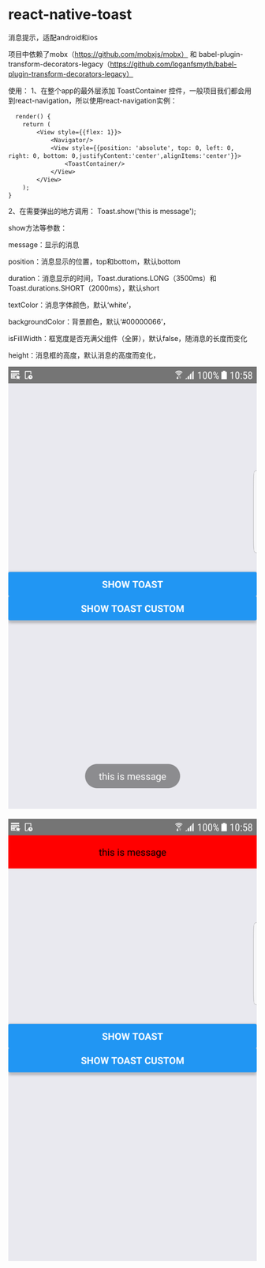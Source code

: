 # react-native-toast
消息提示，适配android和ios

项目中依赖了mobx（https://github.com/mobxjs/mobx） 和  babel-plugin-transform-decorators-legacy（https://github.com/loganfsmyth/babel-plugin-transform-decorators-legacy）

使用：
1、在整个app的最外层添加 ToastContainer 控件，一般项目我们都会用到react-navigation，所以使用react-navigation实例：
   
      render() {
        return (
            <View style={{flex: 1}}>
                <Navigator/>
                <View style={{position: 'absolute', top: 0, left: 0, right: 0, bottom: 0,justifyContent:'center',alignItems:'center'}}>
                    <ToastContainer/>
                </View>
            </View>
        );
    }
    
    
 2、在需要弹出的地方调用：  Toast.show('this is message');
 
 
 show方法等参数：
 
 message：显示的消息
 
 position：消息显示的位置，top和bottom，默认bottom
 
 duration：消息显示的时间，Toast.durations.LONG（3500ms）和Toast.durations.SHORT（2000ms），默认short
 
 textColor：消息字体颜色，默认‘white’，
 
 backgroundColor：背景颜色，默认‘#00000066’，
 
 isFillWidth：框宽度是否充满父组件（全屏），默认false，随消息的长度而变化
 
 height：消息框的高度，默认消息的高度而变化，
 
 
 ![image](https://github.com/781238222/react-native-toast/blob/master/examples/screen/1.png)
  ![image](https://github.com/781238222/react-native-toast/blob/master/examples/screen/2.png)
